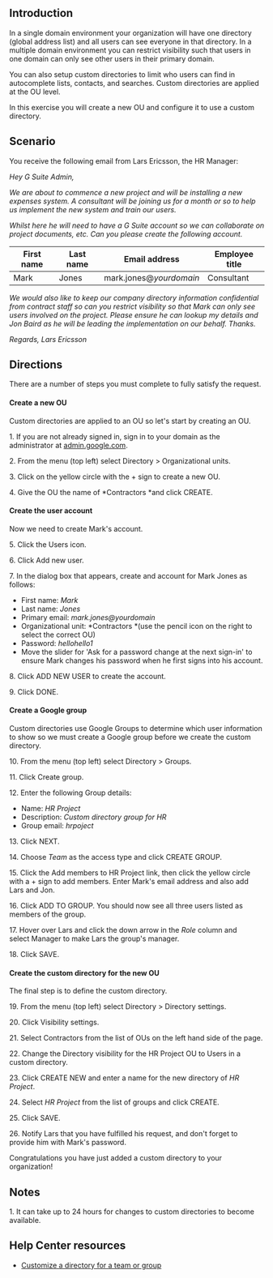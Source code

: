 ## Introduction

In a single domain environment your organization will have one directory (global address list) and all users can see everyone in that directory. In a multiple domain environment you can restrict visibility such that users in one domain can only see other users in their primary domain.

You can also setup custom directories to limit who users can find in autocomplete lists, contacts, and searches. Custom directories are applied at the OU level.

In this exercise you will create a new OU and configure it to use a custom directory.

## Scenario

You receive the following email from Lars Ericsson, the HR Manager:

*Hey G Suite Admin,*

*We are about to commence a new project and will be installing a new expenses system. A consultant will be joining us for a month or so to help us implement the new system and train our users.*

*Whilst here he will need to have a G Suite account so we can collaborate on project documents, etc. Can you please create the following account.*

| First name | Last name | Email address | Employee title |
| --- | --- | --- | --- |
| Mark | Jones | mark.jones@*yourdomain* | Consultant |

*We would also like to keep our company directory information confidential from contract staff so can you restrict visibility so that Mark can only see users involved on the project. Please ensure he can lookup my details and Jon Baird as he will be leading the implementation on our behalf. Thanks.*

*Regards, Lars Ericsson*

## Directions

There are a number of steps you must complete to fully satisfy the request.

#### Create a new OU

Custom directories are applied to an OU so let's start by creating an OU.

1\. If you are not already signed in, sign in to your domain as the administrator at [admin.google.com](https://admin.google.com/).

2\. From the menu (top left) select Directory > Organizational units.

3\. Click on the yellow circle with the + sign to create a new OU.

4\. Give the OU the name of *Contractors *and click CREATE.

#### Create the user account

Now we need to create Mark's account.

5\. Click the Users icon.

6\. Click Add new user.

7\. In the dialog box that appears, create and account for Mark Jones as follows:

-   First name: *Mark*
-   Last name: *Jones*
-   Primary email: *mark.jones@yourdomain*
-   Organizational unit: *Contractors *(use the pencil icon on the right to select the correct OU)
-   Password: *hellohello1*
-   Move the slider for 'Ask for a password change at the next sign-in' to ensure Mark changes his password when he first signs into his account.

8\. Click ADD NEW USER to create the account.

9\. Click DONE.

#### Create a Google group

Custom directories use Google Groups to determine which user information to show so we must create a Google group before we create the custom directory.

10\. From the menu (top left) select Directory > Groups.

11\. Click Create group.

12\. Enter the following Group details:

-   Name: *HR Project*
-   Description: *Custom directory group for HR*
-   Group email: *hrpoject*

13\. Click NEXT.

14\. Choose *Team* as the access type and click CREATE GROUP.

15\. Click the Add members to HR Project link, then click the yellow circle with a + sign to add members. Enter Mark's email address and also add Lars and Jon.

16\. Click ADD TO GROUP. You should now see all three users listed as members of the group.

17\. Hover over Lars and click the down arrow in the *Role* column and select Manager to make Lars the group's manager.

18\. Click SAVE.

#### Create the custom directory for the new OU

The final step is to define the custom directory.

19\. From the menu (top left) select Directory > Directory settings.

20\. Click Visibility settings.

21\. Select Contractors from the list of OUs on the left hand side of the page.

22\. Change the Directory visibility for the HR Project OU to Users in a custom directory.

23\. Click CREATE NEW and enter a name for the new directory of *HR Project*.

24\. Select *HR Project* from the list of groups and click CREATE.

25\. Click SAVE.

26\. Notify Lars that you have fulfilled his request, and don't forget to provide him with Mark's password.

Congratulations you have just added a custom directory to your organization!

## Notes

1\. It can take up to 24 hours for changes to custom directories to become available.

## Help Center resources

-   [Customize a directory for a team or group](https://support.google.com/a/answer/7566446 "Customize a directory for a team or group")
